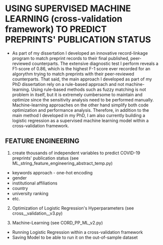 #  USING SUPERVISED MACHINE LEARNING (cross-validation framework) TO PREDICT PREPRINTS' PUBLICATION STATUS

* As part of my dissertation I developed an innovative record-linkage program to match preprint records to their final published, peer-reviewed counterparts. The extensive diagnostic test I perform reveals a F1-score of 0.86, which is the highest F-1 score ever recorded for an algorythm trying to match preprints with their peer-reviewed counterparts. That said, the main approach I developed as part of my PhD dissertation rely on a rule-based approach and not machine-learning. Using rule-based methods such as fuzzy matching is not problem in itself, but it is extremely cumbersome to maintain and optimize since the sensitivity analysis need to be performed manually. Machine-learning approaches on the other hand simplify both code optimization and performance analysis. Therefore, in addition to the main method I developed in my PhD, I am also currently building a logistic regression as a supervised machine learning model within a cross-validation framework.

##  FEATURE ENGINEERING

1. create thousands of independent variables to predict COVID-19 preprints' publication status (see ML_string_feature_engineering_abstract_temp.py)

* keywords approach - one-hot encoding
* gender
* institutional affiliations
* country
* university ranking
* etc.

2. Optimization of Logistic Regression's Hyperparameters (see cross__validation__v3.py)

3. Machine-Learning (see CORD_PP_ML_v2.py)

* Running Logistic Regression within a cross-validation framework
* Saving Model to be able to run it on the out-of-sample dataset

